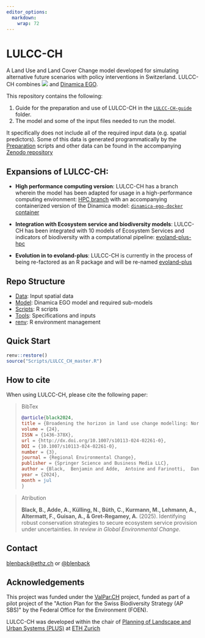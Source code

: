 ```yaml
---
editor_options: 
  markdown: 
    wrap: 72
---
```


# **LULCC-CH**

A Land Use and Land Cover Change model developed for simulating
alternative future scenarios with policy interventions in Switzerland.
LULCC-CH combines
![](https://img.shields.io/badge/R-276DC3?style=flat&logo=r&logoColor=white)
and [Dinamica EGO](https://csr.ufmg.br/dinamica/).

This repository contains the following:

1.  Guide for the preparation and use of LULCC-CH in the
    [`LULCC-CH-guide`](LULCC-CH-guide) folder.
2.  The model and some of the input files needed to run the model.

It specifically does not include all of the required input data (e.g.
spatial predictors). Some of this data is generated programmatically by
the [Preparation](Scripts/Preparation) scripts and other data can be
found in the accompanying [Zenodo
repository](https://doi.org/10.5281/zenodo.8263509)

## Expansions of LULCC-CH:

-   **High performance computing version**: LULCC-CH has a branch
    wherein the model has been adapted for usage in a high-performance
    computing environment: [HPC
    branch](https://github.com/blenback/LULCC-CH/tree/hpc) with an
    accompanying containerized version of the Dinamica model:
    [`dinamica-ego-docker`
    container](https://github.com/cbueth/dinamica-ego-docker/)

-   **Integration with Ecosystem service and biodiversity models**:
    LULCC-CH has been integrated with 10 models of Ecosystem Services
    and indicators of biodiversity with a computational pipeline:
    [evoland-plus-hpc](https://github.com/ethzplus/evoland-plus-HPC)

-   **Evolution in to evoland-plus**: LULCC-CH is currently in the
    process of being re-factored as an R package and will be re-named
    [evoland-plus](https://github.com/ethzplus/evoland-plus)

## Repo Structure

-   [Data](Data): Input spatial data
-   [Model](Model): Dinamica EGO model and required sub-models
-   [Scripts](Scripts): R scripts
-   [Tools](Tools): Specifications and inputs
-   [renv](renv): R environment management

## Quick Start

``` r
renv::restore()
source("Scripts/LULCC_CH_master.R")
```

## How to cite

When using LULCC-CH, please cite the following paper:

> BibTex
>
> ``` bibtex
> @article{black2024,
> title = {Broadening the horizon in land use change modelling: Normative scenarios for nature positive futures in Switzerland},
> volume = {24},
> ISSN = {1436-378X},
> url = {http://dx.doi.org/10.1007/s10113-024-02261-0},
> DOI = {10.1007/s10113-024-02261-0},
> number = {3},
> journal = {Regional Environmental Change},
> publisher = {Springer Science and Business Media LLC},
> author = {Black,  Benjamin and Adde,  Antoine and Farinotti,  Daniel and Guisan,  Antoine and K\"{u}lling,  Nathan and Kurmann,  Manuel and Martin,  Caroline and Mayer,  Paula and Rabe,  Sven-Erik and Streit,  Jan and Zekollari,  Harry and Gr\^et-Regamey,  Adrienne},
> year = {2024},
> month = jul
> }
> ```

> Atribution
>
> **Black, B., Adde, A., Külling, N., Büth, C., Kurmann, M., Lehmann,
> A., Altermatt, F., Guisan, A., & Gret-Regamey, A.** (2025).
> Identifying robust conservation strategies to secure ecosystem service
> provision under uncertainties. *In review in Global Environmental
> Change*.

## Contact

[blenback\@ethz.ch](mailto:blenback@ethz.ch) or
[\@blenback](https://github.com/blenback)

## Acknowledgements

This project was funded under the
[ValPar.CH](https://valpar.ch/index_en.php?page=home_en) project, funded
as part of a pilot project of the "Action Plan for the Swiss
Biodiversity Strategy (AP SBS)" by the Federal Office for the
Environment (FOEN).

LULCC-CH was developed within the chair of [Planning of Landscape and
Urban Systems (PLUS)](https://plus.ethz.ch/) at [ETH
Zurich](https://www.ethz.ch/en.html)
